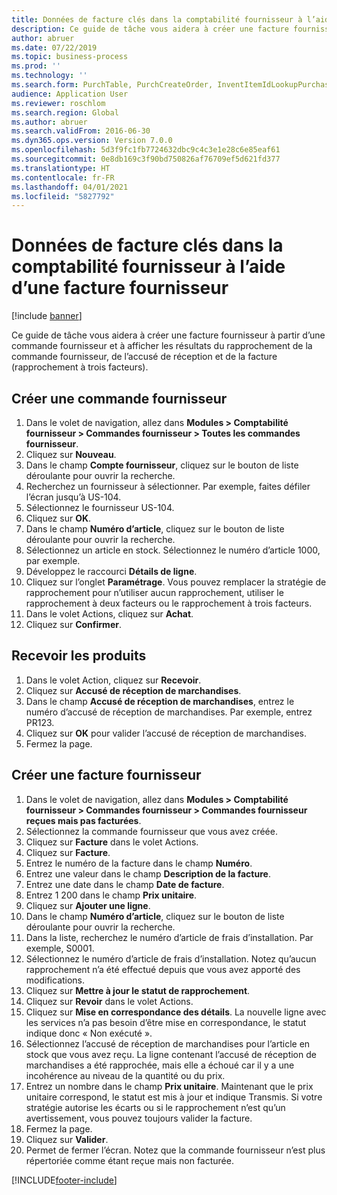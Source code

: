 ```yaml
---
title: Données de facture clés dans la comptabilité fournisseur à l’aide d’une facture fournisseur
description: Ce guide de tâche vous aidera à créer une facture fournisseur à partir d’une commande fournisseur et à afficher les résultats du rapprochement de la commande fournisseur, de l’accusé de réception et de la facture (rapprochement à trois facteurs).
author: abruer
ms.date: 07/22/2019
ms.topic: business-process
ms.prod: ''
ms.technology: ''
ms.search.form: PurchTable, PurchCreateOrder, InventItemIdLookupPurchase, PurchEditLines, VendEditInvoice, InventItemIdLookupSimple, VendInvoiceMatchingDetails
audience: Application User
ms.reviewer: roschlom
ms.search.region: Global
ms.author: abruer
ms.search.validFrom: 2016-06-30
ms.dyn365.ops.version: Version 7.0.0
ms.openlocfilehash: 5d3f9fc1fb7724632dbc9c4c3e1e28c6e85eaf61
ms.sourcegitcommit: 0e8db169c3f90bd750826af76709ef5d621fd377
ms.translationtype: HT
ms.contentlocale: fr-FR
ms.lasthandoff: 04/01/2021
ms.locfileid: "5827792"
---
```

# <a name="key-invoice-data-in-ap-using-a-vendor-invoice"></a>Données de facture clés dans la comptabilité fournisseur à l’aide d’une facture fournisseur

[!include [banner](../../includes/banner.md)]

Ce guide de tâche vous aidera à créer une facture fournisseur à partir d’une commande fournisseur et à afficher les résultats du rapprochement de la commande fournisseur, de l’accusé de réception et de la facture (rapprochement à trois facteurs).


## <a name="create-a-purchase-order"></a>Créer une commande fournisseur
1. Dans le volet de navigation, allez dans **Modules > Comptabilité fournisseur > Commandes fournisseur > Toutes les commandes fournisseur**.
2. Cliquez sur **Nouveau**.
3. Dans le champ **Compte fournisseur**, cliquez sur le bouton de liste déroulante pour ouvrir la recherche.
4. Recherchez un fournisseur à sélectionner. Par exemple, faites défiler l’écran jusqu’à US-104.
5. Sélectionnez le fournisseur US-104.
6. Cliquez sur **OK**.
7. Dans le champ **Numéro d’article**, cliquez sur le bouton de liste déroulante pour ouvrir la recherche.
8. Sélectionnez un article en stock. Sélectionnez le numéro d’article 1000, par exemple.
9. Développez le raccourci **Détails de ligne**.
10. Cliquez sur l’onglet **Paramétrage**. Vous pouvez remplacer la stratégie de rapprochement pour n’utiliser aucun rapprochement, utiliser le rapprochement à deux facteurs ou le rapprochement à trois facteurs.  
11. Dans le volet Actions, cliquez sur **Achat**.
12. Cliquez sur **Confirmer**.

## <a name="receive-the-products"></a>Recevoir les produits
1. Dans le volet Action, cliquez sur **Recevoir**.
2. Cliquez sur **Accusé de réception de marchandises**.
3. Dans le champ **Accusé de réception de marchandises**, entrez le numéro d’accusé de réception de marchandises. Par exemple, entrez PR123.
4. Cliquez sur **OK** pour valider l’accusé de réception de marchandises.
5. Fermez la page.

## <a name="create-a-vendor-invoice"></a>Créer une facture fournisseur
1. Dans le volet de navigation, allez dans **Modules > Comptabilité fournisseur > Commandes fournisseur > Commandes fournisseur reçues mais pas facturées**.
2. Sélectionnez la commande fournisseur que vous avez créée.
3. Cliquez sur **Facture** dans le volet Actions.
4. Cliquez sur **Facture**.
5. Entrez le numéro de la facture dans le champ **Numéro**.
6. Entrez une valeur dans le champ **Description de la facture**.
7. Entrez une date dans le champ **Date de facture**.
8. Entrez 1 200 dans le champ **Prix unitaire**.
9. Cliquez sur **Ajouter une ligne**.
10. Dans le champ **Numéro d’article**, cliquez sur le bouton de liste déroulante pour ouvrir la recherche.
11. Dans la liste, recherchez le numéro d’article de frais d’installation. Par exemple, S0001.
12. Sélectionnez le numéro d’article de frais d’installation. Notez qu’aucun rapprochement n’a été effectué depuis que vous avez apporté des modifications.  
13. Cliquez sur **Mettre à jour le statut de rapprochement**.
14. Cliquez sur **Revoir** dans le volet Actions.
15. Cliquez sur **Mise en correspondance des détails**. La nouvelle ligne avec les services n’a pas besoin d’être mise en correspondance, le statut indique donc « Non exécuté ».  
16. Sélectionnez l’accusé de réception de marchandises pour l’article en stock que vous avez reçu. La ligne contenant l’accusé de réception de marchandises a été rapprochée, mais elle a échoué car il y a une incohérence au niveau de la quantité ou du prix.  
17. Entrez un nombre dans le champ **Prix unitaire**. Maintenant que le prix unitaire correspond, le statut est mis à jour et indique Transmis. Si votre stratégie autorise les écarts ou si le rapprochement n’est qu’un avertissement, vous pouvez toujours valider la facture.  
18. Fermez la page.
19. Cliquez sur **Valider**.
20. Permet de fermer l’écran. Notez que la commande fournisseur n’est plus répertoriée comme étant reçue mais non facturée.  



[!INCLUDE[footer-include](../../../includes/footer-banner.md)]